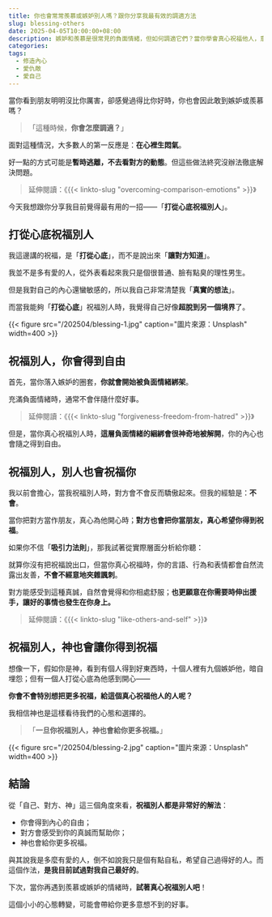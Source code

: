 ```yaml
---
title: 你也會常常羨慕或嫉妒別人嗎？跟你分享我最有效的調適方法
slug: blessing-others
date: 2025-04-05T10:00:00+08:00
description: 嫉妒和羨慕是很常見的負面情緒，但如何調適它們？當你學會真心祝福他人，意外的收穫可能比你想像的更多。
categories:
tags:
  - 修造內心
  - 愛仇敵
  - 愛自己
---
```


當你看到朋友明明沒比你厲害，卻感覺過得比你好時，你也會因此敢到嫉妒或羨慕嗎？

> 「這種時候，**你會怎麼調適？**」

面對這種情況，大多數人的第一反應是：**在心裡生悶氣**。

好一點的方式可能是**暫時逃離，不去看對方的動態**。但這些做法終究沒辦法徹底解決問題。

> 延伸閱讀：《{{< linkto-slug "overcoming-comparison-emotions" >}}》

今天我想跟你分享我目前覺得最有用的一招——「**打從心底祝福別人**」。

## 打從心底祝福別人

我這邊講的祝福，是「**打從心底**」，而不是說出來「**讓對方知道**」。

我並不是多有愛的人，從外表看起來我只是個很普通、臉有點臭的理性男生。

但是我對自己的內心還蠻敏感的，所以我自己非常清楚我「**真實的想法**」。

而當我能夠「**打從心底**」祝福別人時，我覺得自己好像**超脫到另一個境界**了。

{{< figure src="/202504/blessing-1.jpg" caption="圖片來源：Unsplash" width=400 >}}

## 祝福別人，你會得到自由

首先，當你落入嫉妒的圈套，**你就會開始被負面情緒綁架**。

充滿負面情緒時，通常不會伴隨什麼好事。

> 延伸閱讀：《{{< linkto-slug "forgiveness-freedom-from-hatred" >}}》

但是，當你真心祝福別人時，**這層負面情緒的綑綁會很神奇地被解開**，你的內心也會隨之得到自由。

## 祝福別人，別人也會祝福你

我以前會擔心，當我祝福別人時，對方會不會反而驕傲起來。但我的經驗是：**不會**。

當你把對方當作朋友，真心為他開心時；**對方也會把你當朋友，真心希望你得到祝福**。

如果你不信「**吸引力法則**」，那我試著從實際層面分析給你聽：

就算你沒有把祝福說出口，但當你真心祝福時，你的言語、行為和表情都會自然流露出友善，**不會不經意地夾雜諷刺**。

對方能感受到這種真誠，自然會覺得和你相處舒服；**也更願意在你需要時伸出援手，讓好的事情也發生在你身上。**

> 延伸閱讀：《{{< linkto-slug "like-others-and-self" >}}》

## 祝福別人，神也會讓你得到祝福

想像一下，假如你是神，看到有個人得到好東西時，十個人裡有九個嫉妒他，暗自埋怨；但有一個人打從心底為他感到開心——

**你會不會特別想把更多祝福，給這個真心祝福他人的人呢？**

我相信神也是這樣看待我們的心態和選擇的。

> 「**一旦你祝福別人，神也會給你更多祝福。**」

{{< figure src="/202504/blessing-2.jpg" caption="圖片來源：Unsplash" width=400 >}}

## 結論

從「自己、對方、神」這三個角度來看，**祝福別人都是非常好的解法**：

- 你會得到內心的自由；
- 對方會感受到你的真誠而幫助你；
- 神也會給你更多祝福。

與其說我是多麼有愛的人，倒不如說我只是個有點自私，希望自己過得好的人。而這個作法，**是我目前試過對我自己最好的**。

下次，當你再遇到羨慕或嫉妒的情緒時，**試著真心祝福別人吧**！

這個小小的心態轉變，可能會帶給你更多意想不到的好事。
